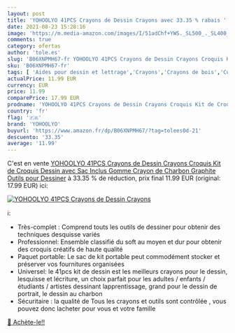 ```yaml
---
layout: post
title: 'YOHOOLYO 41PCS Crayons de Dessin Crayons avec 33.35 % rabais '
date: 2021-08-23 15:28:16
image: 'https://m.media-amazon.com/images/I/51adChf+YWS._SL500_._SL400_.jpg'
comments: true
category: ofertas
author: 'tole.es'
slug: 'B06XNPMH67-fr YOHOOLYO 41PCS Crayons de Dessin Crayons Croquis Kit de...'
sku: 'B06XNPMH67-fr'
tags: [ 'Aides pour dessin et lettrage','Crayons','Crayons de bois','Cuisine et Maison','Dessin','Fournitures de bureau','Loisirs Créatifs','yohoolyo','Écriture', ]
actualPrice: 11.99 EUR
currency: EUR
price: 11.99
comparePrice: 17.99 EUR
prodname: 'YOHOOLYO 41PCS Crayons de Dessin Crayons Croquis Kit de Croquis Dessin avec Sac Inclus Gomme Crayon de Charbon Graphite Outils pour Dessiner'
country: 'fr'
flag: '🇫🇷'
brand: 'YOHOOLYO'
buyurl: 'https://www.amazon.fr/dp/B06XNPMH67/?tag=tolees0d-21'
descuento: '33.35'
average: '11.99'
---
```


C'est en vente [YOHOOLYO 41PCS Crayons de Dessin Crayons Croquis Kit de Croquis Dessin avec Sac Inclus Gomme Crayon de Charbon Graphite Outils pour Dessiner](https://www.amazon.fr/dp/B06XNPMH67/?tag=tolees0d-21)  à  33.35 % de réduction, prix final  11.99 EUR (original: 17.99 EUR) ici:

[![YOHOOLYO 41PCS Crayons de Dessin Crayons](https://m.media-amazon.com/images/I/51adChf+YWS._SL500_._SL400_.jpg)](https://www.amazon.fr/dp/B06XNPMH67/?tag=tolees0d-21)

ℹ️:

- Très-complet : Comprend touts les outils de dessiner pour obtenir des techniques desquisse variés
- Professionnel: Ensemble classifié du soft au moyen et dur pour obtenir des croquis créatifs de haute qualité
- Paquet portable: Le sac de kit portable peut commodément stocker et préserver vos fournitures organisées
- Universel: le 41pcs kit de dessin est les meilleurs crayons pour le dessin, lesquisse et lécriture, un choix parfait pour les adultes / enfants / étudiants / artistes dessinant lapprentissage, grand pour le dessin de portrait, le dessin au charbon
- Sécuritaire : la qualité de Tous les crayons et outils sont contrôlée , vous pouvez donc lacheter pour vous et votre famille

[🛒 Achète-le!!](https://www.amazon.fr/dp/B06XNPMH67/?tag=tolees0d-21)
